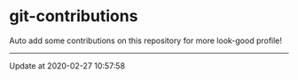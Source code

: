 # git-contributions

Auto add some contributions on this repository for more look-good profile!

---

Update at 2020-02-27 10:57:58

